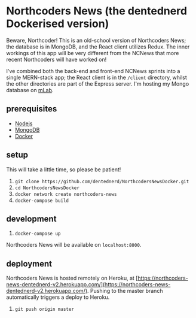 # Northcoders News (the dentednerd Dockerised version)

Beware, Northcoder! This is an old-school version of Northcoders News; the database is in MongoDB, and the React client utilizes Redux. The inner workings of this app will be very different from the NCNews that more recent Northcoders will have worked on!

I've combined both the back-end and front-end NCNews sprints into a single MERN-stack app; the React client is in the `/client` directory, whilst the other directories are part of the Express server. I'm hosting my Mongo database on [mLab](https://mlab.com/).

## prerequisites

- [Nodejs](https://nodejs.org/en/)
- [MongoDB](https://www.mongodb.com/)
- [Docker](https://www.docker.com/)

## setup

This will take a little time, so please be patient!

1. `git clone https://github.com/dentednerd/NorthcodersNewsDocker.git`
1. `cd NorthcodersNewsDocker`
1. `docker network create northcoders-news`
1. `docker-compose build`

## development

1. `docker-compose up`

Northcoders News will be available on `localhost:8000`.

## deployment

Northcoders News is hosted remotely on Heroku, at [https://northcoders-news-dentednerd-v2.herokuapp.com/](https://northcoders-news-dentednerd-v2.herokuapp.com/). Pushing to the master branch automatically triggers a deploy to Heroku.

1. `git push origin master`

